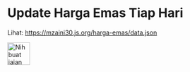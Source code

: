 # Update Harga Emas Tiap Hari 

Lihat: <https://mzaini30.js.org/harga-emas/data.json>

<a href="https://www.nihbuatjajan.com/mzaini30" target="_blank"><img src="https://d4xyvrfd64gfm.cloudfront.net/buttons/default-cta.png" alt="Nih buat jajan" style="height: 51px !important;" ></a>
